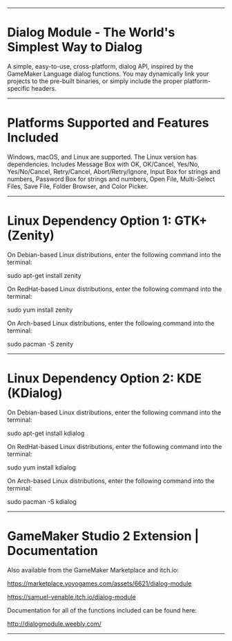 ----------------------------------------------------------------------------------------------------------------------------------

# Dialog Module - The World's Simplest Way to Dialog

A simple, easy-to-use, cross-platform, dialog API, inspired by the GameMaker Language dialog functions. You may dynamically link your projects to the pre-built binaries, or simply include the proper platform-specific headers.

----------------------------------------------------------------------------------------------------------------------------------

# Platforms Supported and Features Included

Windows, macOS, and Linux are supported. The Linux version has dependencies. Includes Message Box with OK, OK/Cancel, Yes/No, Yes/No/Cancel, Retry/Cancel, Abort/Retry/Ignore, Input Box for strings and numbers, Password Box for strings and numbers, Open File, Multi-Select Files, Save File, Folder Browser, and Color Picker.

----------------------------------------------------------------------------------------------------------------------------------

# Linux Dependency Option 1: GTK+ (Zenity)

On Debian-based Linux distributions, enter the following command into the terminal:

sudo apt-get install zenity

On RedHat-based Linux distributions, enter the following command into the terminal:

sudo yum install zenity

On Arch-based Linux distributions, enter the following command into the terminal:

sudo pacman -S zenity

----------------------------------------------------------------------------------------------------------------------------------

# Linux Dependency Option 2: KDE (KDialog)

On Debian-based Linux distributions, enter the following command into the terminal:

sudo apt-get install kdialog

On RedHat-based Linux distributions, enter the following command into the terminal:

sudo yum install kdialog

On Arch-based Linux distributions, enter the following command into the terminal:

sudo pacman -S kdialog

----------------------------------------------------------------------------------------------------------------------------------

# GameMaker Studio 2 Extension | Documentation

Also available from the GameMaker Marketplace and itch.io:

https://marketplace.yoyogames.com/assets/6621/dialog-module

https://samuel-venable.itch.io/dialog-module

Documentation for all of the functions included can be found here:

http://dialogmodule.weebly.com/

----------------------------------------------------------------------------------------------------------------------------------
